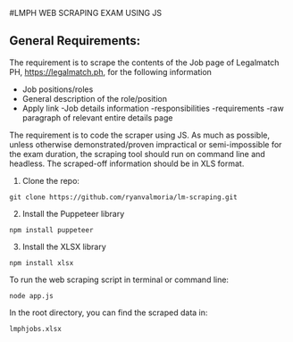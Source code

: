 #LMPH WEB SCRAPING EXAM USING JS

## General Requirements:
The requirement is to scrape the contents of the Job page of Legalmatch PH, https://legalmatch.ph, for the following information
- Job positions/roles
- General description of the role/position
- Apply link
-Job details information
  -responsibilities
  -requirements
  -raw paragraph of relevant entire details page
  
The requirement is to code the scraper using JS. As much as possible, unless otherwise
demonstrated/proven impractical or semi-impossible for the exam duration, the scraping
tool should run on command line and headless.
The scraped-off information should be in XLS format.


1. Clone the repo:
```
git clone https://github.com/ryanvalmoria/lm-scraping.git
```

2. Install the Puppeteer library
```
npm install puppeteer
```

3. Install the XLSX library
```
npm install xlsx
```


To run the web scraping script in terminal or command line:
```
node app.js
```
In the root directory, you can find the scraped data in:
```
lmphjobs.xlsx
```
